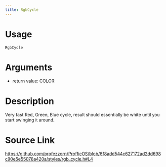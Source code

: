 ```yaml
---
title: RgbCycle
---
```


# Usage
```cpp
RgbCycle
```

# Arguments
 * return value: COLOR

# Description
Very fast Red, Green, Blue cycle, result should essentially be white
until you start swinging it around.

# Source Link
https://github.com/profezzorn/ProffieOS/blob/6f8add544c627172ad2dd698c90e5e55078a420a/styles/rgb_cycle.h#L4
